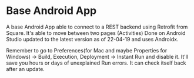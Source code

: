 # Base Android App
A base Android App able to connect to a REST backend using Retrofit from Square. It's able to move between two pages (Activities)
Done on Android Studio updated to the latest version as of 22-04-19 and uses Androidx.

Remember to go to Preferences(for Mac and maybe Properties for Windows) -> Build, Execution, Deployment -> Instant Run and disable it. It'll save you hours or days of unexplained Run errors. It can check itself back after an update.
